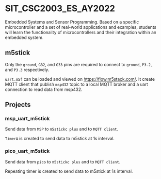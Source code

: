 # SIT_CSC2003_ES_AY2022

Embedded Systems and Sensor Programming. Based on a specific microcontroller and a set of real-world applications and examples, students will learn the functionality of microcontrollers and their integration within an embedded system.

## m5stick

Only the `ground`, `G32`, and `G33` pins are required to connect to `ground`, `P3.2`, and `P3.3` respectively.

`uart.m5f` can be loaded and viewed on https://flow.m5stack.com/. It create MQTT client that publish `msp432` topic to a local MQTT broker and a uart connection to read data from msp432.

## Projects

### msp_uart_m5stick

Send data from `MSP` to `m5stickc plus` and to `MQTT client`.

`TimerA` is created to send data to m5stick at 1s interval.

### pico_uart_m5stick

Send data from `pico` to `m5stickc plus` and to `MQTT client`.

Repeating timer is created to send data to m5stick at 1s interval.

